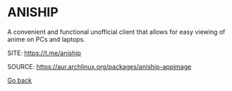 # ANISHIP

 A convenient and functional unofficial client that allows for easy 
 viewing of anime on PCs and laptops.

 SITE: https://t.me/aniship

 SOURCE: https://aur.archlinux.org/packages/aniship-appimage

 [Go back](https://portable-linux-apps.github.io/apps.html)
